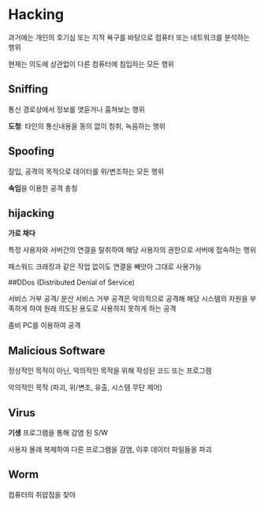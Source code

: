 # Hacking

과거에는 개인의 호기심 또는 지적 욕구를 바탕으로 컴퓨터 또는 네트워크를 분석하는 행위

현재는 의도에 상관없이 다른 컴퓨터에 침입하는 모든 행위

## Sniffing

통신 경로상에서 정보를 엿듣거나 훔쳐보는 행위

**도청**: 타인의 통신내용을 동의 없이 청취, 녹음하는 행위


## Spoofing

잠입, 공격의 목적으로 데이터를 위/변조하는 모든 행위

**속임**을 이용한 공격 총칭

## hijacking

**가로 채다**

특정 사용자와 서버간의 연결을 탈취하여 해당 사용자의 권한으로 서버에 접속하는 행위

패스워드 크래킹과 같은 작업 없이도 연결을 빼앗아 그대로 사용가능

##DDos (Distributed Denial of Service)

서비스 거부 공격/ 분산 서비스 거부 공격은 악의적으로 공격해 해당 시스템의 자원을 부족하게 하여 원래 의도된 용도로 사용하지 못하게 하는 공격

좀비 PC를 이용하여 공격

## Malicious Software

정상적인 목적이 아닌, 악의적인 목적을 위해 작성된 코드 또는 프로그램

악의적인 목적 (파괴, 위/변조, 유출, 시스템 무단 제어)

## Virus 
**기생**
프로그램을 통해 감염 된 S/W

사용자 몰래 복제하여 다른 프로그램을 감염, 이후 데이터 파일들을 파괴

## Worm

컴퓨터의 취얍점을 찾아
 

 





